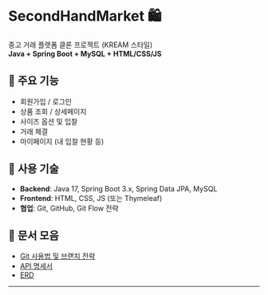 # SecondHandMarket 🛍

중고 거래 플랫폼 클론 프로젝트 (KREAM 스타일)  
**Java + Spring Boot + MySQL + HTML/CSS/JS**

## 📌 주요 기능
- 회원가입 / 로그인
- 상품 조회 / 상세페이지
- 사이즈 옵션 및 입찰
- 거래 체결
- 마이페이지 (내 입찰 현황 등)

## 🧰 사용 기술
- **Backend**: Java 17, Spring Boot 3.x, Spring Data JPA, MySQL
- **Frontend**: HTML, CSS, JS (또는 Thymeleaf)
- **협업**: Git, GitHub, Git Flow 전략

## 📄 문서 모음
- [Git 사용법 및 브랜치 전략](docs/git-guide.md)
- [API 명세서](docs/api-spec.md)
- [ERD](docs/erd.png)

---
